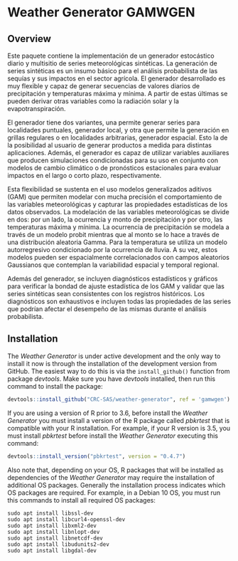 # Weather Generator GAMWGEN

## Overview

Este paquete contiene la implementación de un generador estocástico diario y multisitio de series meteorológicas sintéticas. La generación de series sintéticas es un insumo básico para el análisis probabilista de las sequías y sus impactos en el sector agrícola. El generador desarrollado es muy flexible y capaz de generar secuencias de valores diarios de precipitación y temperaturas máxima y mínima. A partir de estas últimas se pueden derivar otras variables como la radiación solar y la evapotranspiración. 

El generador tiene dos variantes, una permite generar series para localidades puntuales, generador local, y otra que permite la generación en grillas regulares o en localidades arbitrarias, generador espacial. Esto la de la posibilidad al usuario de generar productos a medida para distintas aplicaciones. Además, el generador es capaz de utilizar variables auxiliares que producen simulaciones condicionadas para su uso en conjunto con modelos de cambio climático o de pronósticos estacionales para evaluar impactos en el largo o corto plazo, respectivamente. 

Esta flexibilidad se sustenta en el uso modelos generalizados aditivos (GAM) que permiten modelar con mucha precisión el comportamiento de las variables meteorológicas y capturar las propiedades estadísticas de los datos observados. La modelación de las variables meteorológicas se divide en dos: por un lado, la ocurrencia y monto de precipitación y por otro, las temperaturas máxima y mínima. La ocurrencia de precipitación se modela a través de un modelo probit mientras que al monto se lo hace a través de una distribución aleatoria Gamma. Para la temperatura se utiliza un modelo autorregresivo condicionado por la ocurrencia de lluvia. A su vez, estos modelos pueden ser espacialmente correlacionados con campos aleatorios Gaussianos que contemplan la variabilidad espacial y temporal regional. 

Además del generador, se incluyen diagnósticos estadísticos y gráficos para verificar la bondad de ajuste estadística de los GAM y validar que las series sintéticas sean consistentes con los registros históricos. Los diagnósticos son exhaustivos e incluyen todas las propiedades de las series que podrían afectar el desempeño de las mismas durante el análisis probabilista. 


## Installation
The *Weather Generator* is under active development and the only way to install it 
now is through the installation of the development version from GitHub. The easiest 
way to do this is via the `install_github()` function from package *devtools*. Make 
sure you have *devtools* installed, then run this command to install the package:

```r
devtools::install_github("CRC-SAS/weather-generator", ref = 'gamwgen')
```

If you are using a version of R prior to 3.6, before install the *Weather Generator* 
you must install a version of the R package called *pbkrtest* that is compatible with 
your R installation. For example, if your R version is 3.5, you must install *pbkrtest*
before install the *Weather Generator* executing this command:

```r
devtools::install_version("pbkrtest", version = "0.4.7")
```

Also note that, depending on your OS, R packages that will be installed as dependencies 
of the *Weather Generator* may require the installation of additional OS packages. 
Generally the installation process indicates which OS packages are required. For example, 
in a Debian 10 OS, you must run this commands to install all required OS packages:

```shell
sudo apt install libssl-dev
sudo apt install libcurl4-openssl-dev
sudo apt install libxml2-dev
sudo apt install libnlopt-dev
sudo apt install libnetcdf-dev
sudo apt install libudunits2-dev
sudo apt install libgdal-dev
```
